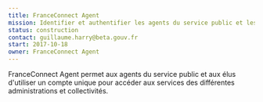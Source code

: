 ```yaml
---
title: FranceConnect Agent
mission: Identifier et authentifier les agents du service public et les élus avec un compte unique
status: construction
contact: guillaume.harry@beta.gouv.fr
start: 2017-10-18
owner: FranceConnect Agent
---
```

FranceConnect Agent permet aux agents du service public et aux élus d'utiliser un compte unique pour accéder aux services des différentes administrations et collectivités. 

